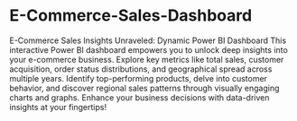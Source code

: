 # E-Commerce-Sales-Dashboard

E-Commerce Sales Insights Unraveled: Dynamic Power BI Dashboard
This interactive Power BI dashboard empowers you to unlock deep insights into your e-commerce business. Explore key metrics like total sales, customer acquisition, order status distributions, and geographical spread across multiple years. Identify top-performing products, delve into customer behavior, and discover regional sales patterns through visually engaging charts and graphs. Enhance your business decisions with data-driven insights at your fingertips!
